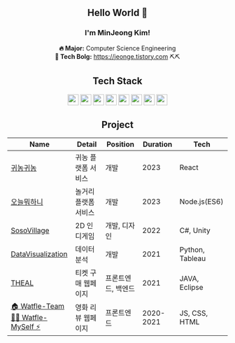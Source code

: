 <div align="center">
  
## Hello World 🙂
### I'm MinJeong Kim!

  <b>🔥 Major:</b> Computer Science Engineering <br>
  <b>💭 Tech Bolg:</b> <a href="https://jeonge.tistory.com/">https://jeonge.tistory.com ⛏️⛏️</a><br>
## Tech Stack
  <img src="https://img.shields.io/badge/Python-3776AB?style=flat-square&logo=Python&logoColor=white" height="25px"/>
  <img src="https://img.shields.io/badge/C++-00599C?style=flat-square&logo=C%2B%2B&logoColor=white" height="25px"/>
  <img src="https://img.shields.io/badge/JAVA-6897BB?style=flat-square&logo=JAVA&logoColor=white" height="25px"/>
  <img src="https://img.shields.io/badge/HTML-E34F26?style=flat-square&logo=HTML5&logoColor=white" height="25px"/>
  <img src="https://img.shields.io/badge/CSS-1572B6?style=flat-square&logo=CSS3&logoColor=white" height="25px"/>
  <img src="https://img.shields.io/badge/JavaScript-F7D71E?style=flat-square&logo=JavaScript&logoColor=white" height="25px"/>
  <img src="https://img.shields.io/badge/C%20Sharp-239120?style=flat-square&logo=CSharp&logoColor=white" height="25px"/>
  <img src="https://img.shields.io/badge/Unity-000000?style=flat-square&logo=Unity&logoColor=white" height="25px"/>

## Project
  
|Name|Detail|Position|Duration|Tech|
|--|--|--|--|--|
|[귀농귀농](https://github.com/GwinongGwinong/frontend)|귀농 플랫폼 서비스|개발|2023|React|
|[오늘뭐하니](https://github.com/UMC-LetsDo/what-you-do-today-back)|놀거리 플랫폼 서비스|개발|2023|Node.js(ES6)|
|[SosoVillage](https://github.com/JeongHyunJi/SosoVillage)|2D 인디게임|개발, 디자인|2022|C#, Unity|
|[DataVisualization](https://github.com/minjeongss/Data-Visualization)|데이터 분석|개발|2021|Python, Tableau|
|[THEAL](https://github.com/minjeongss/InternetProgramming)|티켓 구매 웹페이지|프론트엔드, 백엔드|2021|JAVA, Eclipse|
|[🏠 Watfle-Team](https://github.com/WebGroose/Watfle) <br>[👶🏻 Watfle-MySelf ⚡](https://github.com/minjeongss/web-Watfle)|영화 리뷰 웹페이지|프론트엔드|2020-2021|JS, CSS, HTML|
